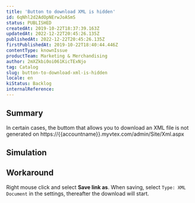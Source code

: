 ```yaml
---
title: 'Button to download XML is hidden'
id: 6qNhl2d2AdOpNErwJoASmS
status: PUBLISHED
createdAt: 2019-10-22T18:37:39.163Z
updatedAt: 2022-12-22T20:45:26.135Z
publishedAt: 2022-12-22T20:45:26.135Z
firstPublishedAt: 2019-10-22T18:40:44.446Z
contentType: knownIssue
productTeam: Marketing & Merchandising
author: 2mXZkbi0oi061KicTExNjo
tag: Catalog
slug: button-to-download-xml-is-hidden
locale: en
kiStatus: Backlog
internalReference: 
---
```


## Summary

In certain cases, the buttom that allows you to download an XML file is not generated on https://{{accountname}}.myvtex.com/admin/Site/Xml.aspx

## Simulation



## Workaround

Right mouse click and select __Save link as__. When saving, select ```Type: XML Document``` in the settings, thereafter the download will start.

